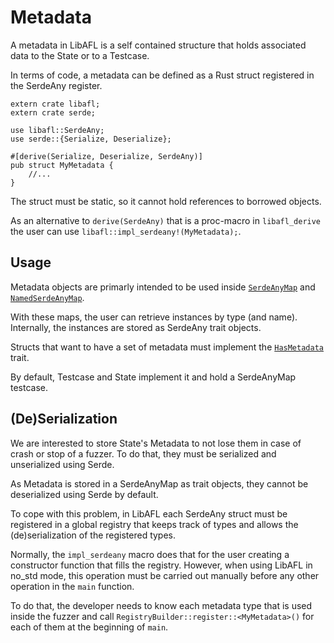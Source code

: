 # Metadata

A metadata in LibAFL is a self contained structure that holds associated data to the State or to a Testcase.

In terms of code, a metadata can be defined as a Rust struct registered in the SerdeAny register.

```rust,ignore
extern crate libafl;
extern crate serde;

use libafl::SerdeAny;
use serde::{Serialize, Deserialize};

#[derive(Serialize, Deserialize, SerdeAny)]
pub struct MyMetadata {
    //...
}
```

The struct must be static, so it cannot hold references to borrowed objects.

As an alternative to `derive(SerdeAny)` that is a proc-macro in `libafl_derive` the user can use `libafl::impl_serdeany!(MyMetadata);`.

## Usage

Metadata objects are primarly intended to be used inside [`SerdeAnyMap`](https://docs.rs/libafl/0.5.0/libafl/bolts/serdeany/serdeany_registry/struct.SerdeAnyMap.html) and [`NamedSerdeAnyMap`](https://docs.rs/libafl/0.5.0/libafl/bolts/serdeany/serdeany_registry/struct.NamedSerdeAnyMap.html).

With these maps, the user can retrieve instances by type (and name). Internally, the instances are stored as SerdeAny trait objects.

Structs that want to have a set of metadata must implement the [`HasMetadata`](https://docs.rs/libafl/0.5.0/libafl/state/trait.HasMetadata.html) trait.

By default, Testcase and State implement it and hold a SerdeAnyMap testcase.

## (De)Serialization

We are interested to store State's Metadata to not lose them in case of crash or stop of a fuzzer. To do that, they must be serialized and unserialized using Serde.

As Metadata is stored in a SerdeAnyMap as trait objects, they cannot be deserialized using Serde by default.

To cope with this problem, in LibAFL each SerdeAny struct must be registered in a global registry that keeps track of types and allows the (de)serialization of the registered types.

Normally, the `impl_serdeany` macro does that for the user creating a constructor function that fills the registry. However, when using LibAFL in no_std mode, this operation must be carried out manually before any other operation in the `main` function.

To do that, the developer needs to know each metadata type that is used inside the fuzzer and call `RegistryBuilder::register::<MyMetadata>()` for each of them at the beginning of `main`.
